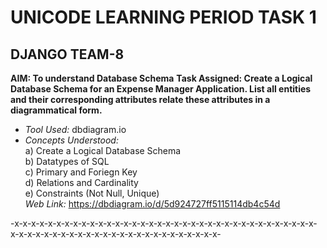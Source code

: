 # UNICODE LEARNING PERIOD TASK 1
## DJANGO TEAM-8

**AIM: To understand Database Schema**
**Task Assigned: Create a Logical Database Schema for an Expense Manager Application. List all entities and their corresponding attributes relate these attributes in a diagrammatical form.**
<br />

- *Tool Used:* dbdiagram.io <br />
- *Concepts Understood:* <br /> a) Create a Logical Database Schema <br />
                        b) Datatypes of SQL <br />
                        c) Primary and Foriegn Key <br />
                        d) Relations and Cardinality <br />
                        e) Constraints (Not Null, Unique) <br />
*Web Link:* https://dbdiagram.io/d/5d924727ff5115114db4c54d <br />

-x-x-x-x-x-x-x-x-x-x-x-x-x-x-x-x-x-x-x-x-x-x-x-x-x-x-x-x-x-x-x-x-x-x-x-x-x-x-x-x-x-x-x-x-x-x-x-x-x-x-x-x-x-x-x-x-x-x-x-x-x-
